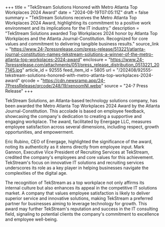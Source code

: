 +++
title = "TekStream Solutions Honored with Metro Atlanta Top Workplaces 2024 Award"
date = "2024-08-19T07:05:11Z"
draft = false
summary = "TekStream Solutions receives the Metro Atlanta Top Workplaces 2024 Award, highlighting its commitment to a positive work environment and its implications for the IT industry."
description = "TekStream Solutions awarded Top Workplaces 2024 honor by Atlanta Top Workplaces and the Atlanta Journal-Constitution. Recognized for core values and commitment to delivering tangible business results."
source_link = "https://www.24-7pressrelease.com/press-release/513221/atlanta-journal-constitution-names-tekstream-solutions-a-winner-of-the-metro-atlanta-top-workplaces-2024-award"
enclosure = "https://www.24-7pressrelease.com/attachments/051/press_release_distribution_0513221_207145.jpg"
article_id = 92555
feed_item_id = 5805
url = "/202408/92555-tekstream-solutions-honored-with-metro-atlanta-top-workplaces-2024-award"
qrcode = "https://cdn.newsramp.app/24-7PressRelease/qrcode/248/19/xenoomNI.webp"
source = "24-7 Press Release"
+++

<p>TekStream Solutions, an Atlanta-based technology solutions company, has been awarded the Metro Atlanta Top Workplaces 2024 Award by the Atlanta Journal-Constitution. This accolade is based on employee feedback, showcasing the company's dedication to creating a supportive and engaging workplace. The award, facilitated by Energage LLC, measures employee satisfaction across several dimensions, including respect, growth opportunities, and empowerment.</p><p>Eric Rubino, CEO of Energage, highlighted the significance of the award, noting its authenticity as it stems directly from employee input. Mark Gannon, Executive Vice President of Recruiting Services at TekStream, credited the company's employees and core values for this achievement. TekStream's focus on innovative IT solutions and recruiting services underscores its role as a key player in helping businesses navigate the complexities of the digital age.</p><p>The recognition of TekStream as a top workplace not only affirms its internal culture but also enhances its appeal in the competitive IT solutions market. A company that values employee satisfaction is likely to deliver superior service and innovative solutions, making TekStream a preferred partner for businesses aiming to leverage technology for growth. This award may further TekStream's reputation and success in the IT consulting field, signaling to potential clients the company's commitment to excellence and employee well-being.</p>